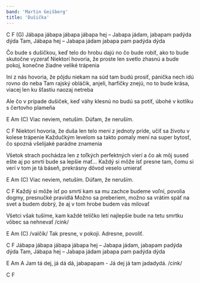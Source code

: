 ```yaml
---
band: 'Martin Geišberg'
title: 'Dušička'
---
```



C F (G)
Jábapa jábapa jábapa jábapa hej – Jabapa jádam, jabapam padýda dýda
Tam, Jábapa hej – Jabapa jádam jabapa pam padýda dýda

Čo bude s dušičkou, keď telo do hrobu dajú
no čo bude robiť, ako to bude skutočne vyzerať
Niektorí hovoria, že proste len svetlo zhasnú
a bude pokoj, konečne žiadne veliké trápenia

Iní z nás hovoria, že pôjdu niekam na súd
tam budú prosiť, pánička nech idú rovno do neba
Tam rajský obláčik, anjeli, harfičky znejú,
no to bude krása, viacej len ku šťastiu naozaj netreba

Ale čo v prípade dušiček, keď váhy klesnú
no budú sa potiť, úbohé v kotlíku s čertovho plameňa

E Am (C)
Viac neviem, netuším. Dúfam, že neruším.

C F
Niektorí hovoria, že duša len telo mení
z jednoty príde, učiť sa životu v kolese trápenie
Každučkým levelom sa takto pomaly mení
na super bytosť, čo spozná všelijaké parádne znamenia

Všetok strach pochádza len z toľkých perfektných vierí
a čo ak môj sused ešte aj po smrti bude sa lepšie mať…
Každý si môže ísť presne tam, čomu si verí
v tom je tá báseň, prekrásny dôvod veselo umierať

E Am (C)
Viac neviem, netuším. Dúfam, že neruším.

C F
Každý si môže ísť po smrti kam sa mu zachce
budeme voľní, povolia dogmy, presnučké pravidlá
Možno sa preberiem, možno sa vrátim späť na svet
a budem dobrý, že aj v tom hrobe budem vás milovať

Všetci však tušíme, kam každé telíčko letí
najlepšie bude na tetu smrtku vôbec sa nehnevať /cink/

E Am (C) /valčík/
Tak presne, v pokoji. Adresne, povoliť.

C F
Jábapa jábapa jábapa jábapa hej – Jabapa jádam, jabapam padýda dýda
Tam, Jábapa hej – Jabapa jádam jabapa pam padýda dýda

E Am A
Jam tá dej, já dá dá, jabapapam - Já dej já tam jadadydá. /cink/

C F
